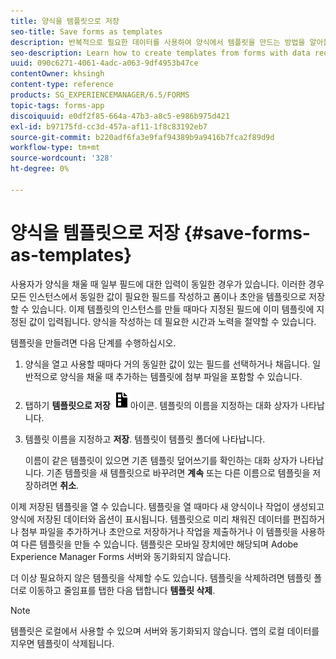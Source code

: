 ```yaml
---
title: 양식을 템플릿으로 저장
seo-title: Save forms as templates
description: 반복적으로 필요한 데이터를 사용하여 양식에서 템플릿을 만드는 방법을 알아봅니다.
seo-description: Learn how to create templates from forms with data required repeatedly.
uuid: 090c6271-4061-4adc-a063-9df4953b47ce
contentOwner: khsingh
content-type: reference
products: SG_EXPERIENCEMANAGER/6.5/FORMS
topic-tags: forms-app
discoiquuid: e0df2f85-664a-47b3-a8c5-e986b975d421
exl-id: b97175fd-cc3d-457a-af11-1f8c83192eb7
source-git-commit: b220adf6fa3e9faf94389b9a9416b7fca2f89d9d
workflow-type: tm+mt
source-wordcount: '328'
ht-degree: 0%

---
```


# 양식을 템플릿으로 저장 {#save-forms-as-templates}

사용자가 양식을 채울 때 일부 필드에 대한 입력이 동일한 경우가 있습니다. 이러한 경우 모든 인스턴스에서 동일한 값이 필요한 필드를 작성하고 폼이나 초안을 템플릿으로 저장할 수 있습니다. 이제 템플릿의 인스턴스를 만들 때마다 지정된 필드에 이미 템플릿에 지정된 값이 입력됩니다. 양식을 작성하는 데 필요한 시간과 노력을 절약할 수 있습니다.

템플릿을 만들려면 다음 단계를 수행하십시오.

1. 양식을 열고 사용할 때마다 거의 동일한 값이 있는 필드를 선택하거나 채웁니다. 일반적으로 양식을 채울 때 추가하는 템플릿에 첨부 파일을 포함할 수 있습니다.
1. 탭하기 **템플릿으로 저장** ![save_as_template](assets/save_as_template.png)아이콘. 템플릿의 이름을 지정하는 대화 상자가 나타납니다.
1. 템플릿 이름을 지정하고 **저장**. 템플릿이 템플릿 폴더에 나타납니다.

   이름이 같은 템플릿이 있으면 기존 템플릿 덮어쓰기를 확인하는 대화 상자가 나타납니다. 기존 템플릿을 새 템플릿으로 바꾸려면 **계속** 또는 다른 이름으로 템플릿을 저장하려면 **취소**.

이제 저장된 템플릿을 열 수 있습니다. 템플릿을 열 때마다 새 양식이나 작업이 생성되고 양식에 저장된 데이터와 옵션이 표시됩니다. 템플릿으로 미리 채워진 데이터를 편집하거나 첨부 파일을 추가하거나 초안으로 저장하거나 작업을 제출하거나 이 템플릿을 사용하여 다른 템플릿을 만들 수 있습니다. 템플릿은 모바일 장치에만 해당되며 Adobe Experience Manager Forms 서버와 동기화되지 않습니다.

더 이상 필요하지 않은 템플릿을 삭제할 수도 있습니다. 템플릿을 삭제하려면 템플릿 폴더로 이동하고 줄임표를 탭한 다음 탭합니다 **템플릿 삭제**.

>[!NOTE]
>
>템플릿은 로컬에서 사용할 수 있으며 서버와 동기화되지 않습니다. 앱의 로컬 데이터를 지우면 템플릿이 삭제됩니다.
